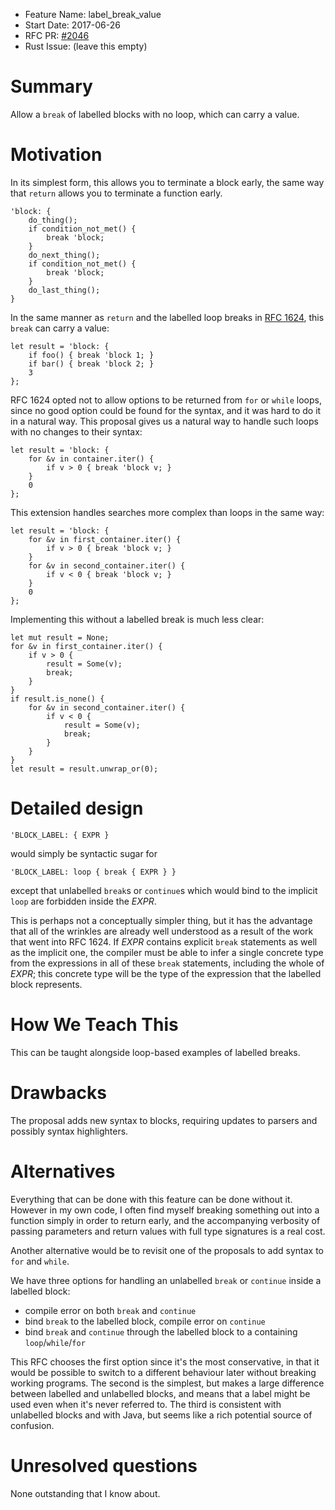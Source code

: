 - Feature Name: label_break_value
- Start Date: 2017-06-26
- RFC PR: [#2046](https://github.com/rust-lang/rfcs/pull/2046)
- Rust Issue: (leave this empty)

# Summary
[summary]: #summary

Allow a `break` of labelled blocks with no loop, which can carry a value.

# Motivation
[motivation]: #motivation

In its simplest form, this allows you to terminate a block early, the same way that `return` allows you to terminate a function early.

```
'block: {
    do_thing();
    if condition_not_met() {
        break 'block;
    }
    do_next_thing();
    if condition_not_met() {
        break 'block;
    }
    do_last_thing();
}
```
In the same manner as `return` and the labelled loop breaks in [RFC 1624](https://github.com/rust-lang/rfcs/blob/master/text/1624-loop-break-value.md), this `break` can carry a value:
```
let result = 'block: {
    if foo() { break 'block 1; }
    if bar() { break 'block 2; }
    3
};
```
RFC 1624 opted not to allow options to be returned from `for` or `while` loops, since no good option could be found for the syntax, and it was hard to do it in a natural way. This proposal gives us a natural way to handle such loops with no changes to their syntax:
```
let result = 'block: {
    for &v in container.iter() {
        if v > 0 { break 'block v; }
    }
    0
};
```
This extension handles searches more complex than loops in the same way:
```
let result = 'block: {
    for &v in first_container.iter() {
        if v > 0 { break 'block v; }
    }
    for &v in second_container.iter() {
        if v < 0 { break 'block v; }
    }
    0
};
```
Implementing this without a labelled break is much less clear:
```
let mut result = None;
for &v in first_container.iter() {
    if v > 0 {
        result = Some(v);
        break;
    }
}
if result.is_none() {
    for &v in second_container.iter() {
        if v < 0 {
            result = Some(v);
            break;
        }
    }
}
let result = result.unwrap_or(0);
```

# Detailed design
[design]: #detailed-design
```
'BLOCK_LABEL: { EXPR }
```
would simply be syntactic sugar for
```
'BLOCK_LABEL: loop { break { EXPR } }
```
except that unlabelled `break`s or `continue`s which would bind to the implicit `loop` are forbidden inside the *EXPR*.

This is perhaps not a conceptually simpler thing, but it has the advantage that all of the wrinkles are already well understood as a result of the work that went into RFC 1624. If *EXPR* contains explicit `break` statements as well as the implicit one, the compiler must be able to infer a single concrete type from the expressions in all of these `break` statements, including the whole of *EXPR*; this concrete type will be the type of the expression that the labelled block represents.

# How We Teach This
[how-we-teach-this]: #how-we-teach-this

This can be taught alongside loop-based examples of labelled breaks.

# Drawbacks
[drawbacks]: #drawbacks

The proposal adds new syntax to blocks, requiring updates to parsers and possibly syntax highlighters.

# Alternatives
[alternatives]: #alternatives

Everything that can be done with this feature can be done without it. However in my own code, I often find myself breaking something out into a function simply in order to return early, and the accompanying verbosity of passing parameters and return values with full type signatures is a real cost. 

Another alternative would be to revisit one of the proposals to add syntax to `for` and `while`.

We have three options for handling an unlabelled `break` or `continue` inside a labelled block:

 - compile error on both `break` and `continue`
 - bind `break` to the labelled block, compile error on `continue`
 - bind `break` and `continue` through the labelled block to a containing `loop`/`while`/`for`

This RFC chooses the first option since it's the most conservative, in that it would be possible to switch to a different behaviour later without breaking working programs. The second is the simplest, but makes a large difference between labelled and unlabelled blocks, and means that a label might be used even when it's never referred to. The third is consistent with unlabelled blocks and with Java, but seems like a rich potential source of confusion.

# Unresolved questions
[unresolved]: #unresolved-questions

None outstanding that I know about.
